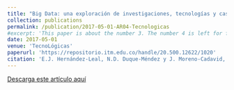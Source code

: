 ```yaml
---
title: "Big Data: una exploración de investigaciones, tecnologías y casos de aplicación"
collection: publications
permalink: /publication/2017-05-01-AR04-Tecnologicas
#excerpt: 'This paper is about the number 3. The number 4 is left for future work.'
date: 2017-05-01
venue: 'TecnoLógicas'
paperurl: 'https://repositorio.itm.edu.co/handle/20.500.12622/1020'
citation: 'E.J. Hernández-Leal, N.D. Duque-Méndez y J. Moreno-Cadavid, “Big Data: una exploración de investigaciones, tecnologías y casos de aplicación”, TecnoLógicas, vol. 20, no. 39, mayo - agosto, 2017'
---
```



<a href ="https://ejhernandezl.github.io/files/AR04_Tecnologicas.pdf" target="_blank">Descarga este artículo aquí</a>

